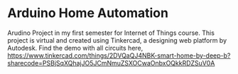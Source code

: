 # Arduino Home Automation
Arudino Project in my first semester for Internet of Things course. This project is virtual and created using Tinkercad, a designing web platform by Autodesk.
Find the demo with all circuits here, https://www.tinkercad.com/things/2DVQaQJ4NBK-smart-home-by-deep-b?sharecode=PSBjSqXQhajJO5JCmNmuZSXOCwaOnbxOQkkRDZSuV0A
